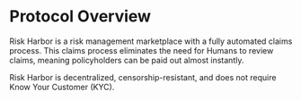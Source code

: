 # Protocol Overview

Risk Harbor is a risk management marketplace with a fully automated claims process. This claims process eliminates the need for Humans to review claims, meaning policyholders can be paid out almost instantly.

Risk Harbor is decentralized, censorship-resistant, and does not require Know Your Customer \(KYC\).





